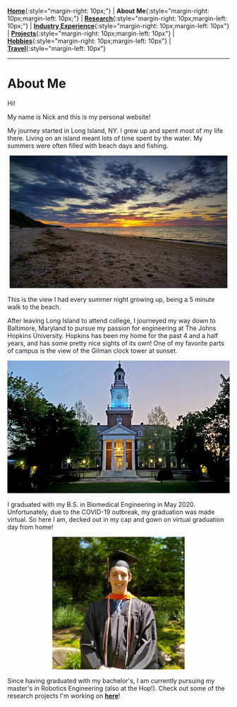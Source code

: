 [**Home**](../index.md){:style="margin-right: 10px;"}
|
**About Me**{:style="margin-right: 10px;margin-left: 10px;"}
|
[**Research**](../research/index.md){:style="margin-right: 10px;margin-left: 10px;"}
|
[**Industry Experience**](../industryExperience/index.md){:style="margin-right: 10px;margin-left: 10px"}
|
[**Projects**](../projects/index.md){:style="margin-right: 10px;margin-left: 10px"}
|
[**Hobbies**](../hobbies/index.md){:style="margin-right: 10px;margin-left: 10px"}
|
[**Travel**](../travel/index.md){:style="margin-left: 10px"}

___

# About Me

Hi!

My name is Nick and this is my personal website!

My journey started in Long Island, NY. I grew up and spent most of my life there. Living on an island meant lots of time spent by the water. My summers were often filled with beach days and fishing.

<p align="center">
<img width="494" height="300" src="../pics/Sunset.jpg">
</p>

This is the view I had every summer night growing up, being a 5 minute walk to the beach.

After leaving Long Island to attend college, I journeyed my way down to Baltimore, Maryland to pursue my passion for engineering at The Johns Hopkins University. Hopkins has been my home for the past 4 and a half years, and has some pretty nice sights of its own! One of my favorite parts of campus is the view of the Gilman clock tower at sunset.

<p align="center">
<img width="555" height="300" src="../pics/Gilman.jpg">
</p>

I graduated with my B.S. in Biomedical Engineering in May 2020. Unfortunately, due to the COVID-19 outbreak, my graduation was made virtual. So here I am, decked out in my cap and gown on virtual graduation day from home!

<p align="center">
<img width="300" height="300" src="../pics/Graduation.jpg">
</p>

Since having graduated with my bachelor's, I am currently pursuing my master's in Robotics Engineering (also at the Hop!). Check out some of the research projects I'm working on [**here**](../research/index.md#research)!



